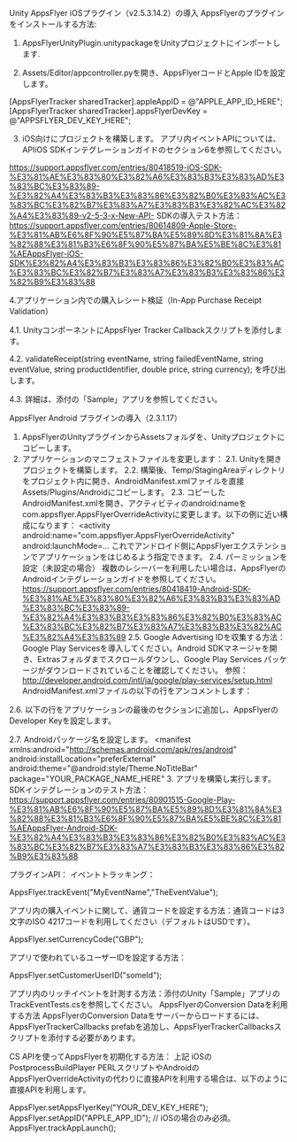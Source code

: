 
Unity
AppsFlyer iOSプラグイン（v2.5.3.14.2）の導入
AppsFlyerのプラグインをインストールする方法:
1. AppsFlyerUnityPlugin.unitypackageをUnityプロジェクトにインポートします.

2. Assets/Editor/appcontroller.pyを開き、AppsFlyerコードとApple IDを設定します。

[AppsFlyerTracker sharedTracker].appleAppID = @"APPLE_APP_ID_HERE"; [AppsFlyerTracker sharedTracker].appsFlyerDevKey = @"APPSFLYER_DEV_KEY_HERE";

3. iOS向けにプロジェクトを構築します。 
アプリ内イベントAPIについては、APIiOS SDKインテグレーションガイドのセクション6を参照してください。

https://support.appsflyer.com/entries/80418519-iOS-SDK-%E3%81%AE%E3%83%80%E3%82%A6%E3%83%B3%E3%83%AD%E3%83%BC%E3%83%89-%E3%82%A4%E3%83%B3%E3%83%86%E3%82%B0%E3%83%AC%E3%83%BC%E3%82%B7%E3%83%A7%E3%83%B3%E3%82%AC%E3%82%A4%E3%83%89-v2-5-3-x-New-API-
SDKの導入テスト方法：https://support.appsflyer.com/entries/80614809-Apple-Store-%E3%81%AB%E6%8F%90%E5%87%BA%E5%89%8D%E3%81%8A%E3%82%88%E3%81%B3%E6%8F%90%E5%87%BA%E5%BE%8C%E3%81%AEAppsFlyer-iOS-SDK%E3%82%A4%E3%83%B3%E3%83%86%E3%82%B0%E3%83%AC%E3%83%BC%E3%82%B7%E3%83%A7%E3%83%B3%E3%83%86%E3%82%B9%E3%83%88

4.アプリケーション内での購入レシート検証（In-App Purchase Receipt Validation）

4.1. UnityコンポーネントにAppsFlyer Tracker Callbackスクリプトを添付します。

4.2. validateReceipt(string eventName, string failedEventName, string eventValue, string productIdentifier, double price, string currency); を呼び出します。

4.3. 詳細は、添付の「Sample」アプリを参照してください。


AppsFlyer Android プラグインの導入（2.3.1.17）

1. AppsFlyerのUnityプラグインからAssetsフォルダを、Unityプロジェクトにコピーします。
2. アプリケーションのマニフェストファイルを変更します：
2.1. Unityを開きプロジェクトを構築します。
2.2. 構築後、Temp/StagingAreaディレクトリをプロジェクト内に開き、AndroidManifest.xmlファイルを直接Assets/Plugins/Androidにコピーします。
2.3. コピーしたAndroidManifest.xmlを開き、アクティビティのandroid:nameをcom.appsflyer.AppsFlyerOverrideActivityに変更します。以下の例に近い構成になります：
<activity android:name="com.appsflyer.AppsFlyerOverrideActivity" android:launchMode=...
これでアンドロイド側にAppsFlyerエクステンションでアプリケーションをはじめるよう指定できます。
2.4. パーミッションを設定（未設定の場合）
複数のレシーバーを利用したい場合は、AppsFlyerのAndroidインテグレーションガイドを参照してください。
https://support.appsflyer.com/entries/80418419-Android-SDK-%E3%81%AE%E3%83%80%E3%82%A6%E3%83%B3%E3%83%AD%E3%83%BC%E3%83%89-%E3%82%A4%E3%83%B3%E3%83%86%E3%82%B0%E3%83%AC%E3%83%BC%E3%82%B7%E3%83%A7%E3%83%B3%E3%82%AC%E3%82%A4%E3%83%89
2.5. Google Advertising IDを収集する方法：Google Play Servicesを導入してください。Android SDKマネージャを開き、Extrasフォルダまでスクロールダウンし、Google Play Services パッケージがダウンロードされていることを確認してください。
参照：http://developer.android.com/intl/ja/google/play-services/setup.html
AndroidManifest.xmlファイルの以下の行をアンコメントします：
<meta-data android:name="com.google.android.gms.version"
           android:value="@integer/google_play_services_version" />

2.6. 以下の行をアプリケーションの最後のセクションに追加し、AppsFlyerのDeveloper Keyを設定します。
<meta-data android:name="AppsFlyerDevKey" android:value="YOUR_DEV_KEY_HERE"/>

2.7. Androidパッケージ名を設定します。
<manifest xmlns:android="http://schemas.android.com/apk/res/android" android:installLocation="preferExternal" android:theme="@android:style/Theme.NoTitleBar" package="YOUR_PACKAGE_NAME_HERE"
3. アプリを構築し実行します。
SDKインテグレーションのテスト方法：
https://support.appsflyer.com/entries/80901515-Google-Play-%E3%81%AB%E6%8F%90%E5%87%BA%E5%89%8D%E3%81%8A%E3%82%88%E3%81%B3%E6%8F%90%E5%87%BA%E5%BE%8C%E3%81%AEAppsFlyer-Android-SDK-%E3%82%A4%E3%83%B3%E3%83%86%E3%82%B0%E3%83%AC%E3%83%BC%E3%82%B7%E3%83%A7%E3%83%B3%E3%83%86%E3%82%B9%E3%83%88

プラグインAPI：
イベントトラッキング：

AppsFlyer.trackEvent("MyEventName","TheEventValue");

アプリ内の購入イベントに関して、通貨コードを設定する方法：通貨コードは3文字のISO 4217コードを利用してください（デフォルトはUSDです）。

AppsFlyer.setCurrencyCode("GBP");

アプリで使われているユーザーIDを設定する方法：

AppsFlyer.setCustomerUserID("someId");


アプリ内のリッチイベントを計測する方法：添付のUnity「Sample」アプリのTrackEventTests.csを参照してください。
AppsFlyerのConversion Dataを利用する方法
AppsFlyerのConversion Dataをサーバーからロードするには、AppsFlyerTrackerCallbacks prefabを追加し、AppsFlyerTrackerCallbacksスクリプトを添付する必要があります。

CS APIを使ってAppsFlyerを初期化する方法：
上記 iOSのPostprocessBuildPlayer PERLスクリプトやAndroidのAppsFlyerOverrideActivityの代わりに直接APIを利用する場合は、以下のように直接APIを利用します。

AppsFlyer.setAppsFlyerKey("YOUR_DEV_KEY_HERE");
AppsFlyer.setAppID("APPLE_APP_ID"); // iOSの場合のみ必須。
AppsFlyer.trackAppLaunch();


